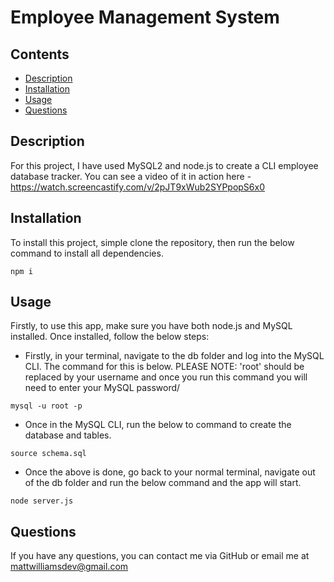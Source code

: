 # Employee Management System

## Contents

- [Description](#Description)
- [Installation](#Installation)
- [Usage](#Usage)
- [Questions](#Questions)

## Description

For this project, I have used MySQL2 and node.js to create a CLI employee database tracker. You can see a video of it in action here - https://watch.screencastify.com/v/2pJT9xWub2SYPpopS6x0

## Installation

To install this project, simple clone the repository, then run the below command to install all dependencies.

```
npm i
```

## Usage

Firstly, to use this app, make sure you have both node.js and MySQL installed. Once installed, follow the below steps:

- Firstly, in your terminal, navigate to the db folder and log into the MySQL CLI. The command for this is below. PLEASE NOTE: 'root' should be replaced by your username and once you run this command you will need to enter your MySQL password/

```
mysql -u root -p
```

- Once in the MySQL CLI, run the below to command to create the database and tables.

```
source schema.sql
```

- Once the above is done, go back to your normal terminal, navigate out of the db folder and run the below command and the app will start.

```
node server.js
```

## Questions

If you have any questions, you can contact me via GitHub or email me at mattwilliamsdev@gmail.com
